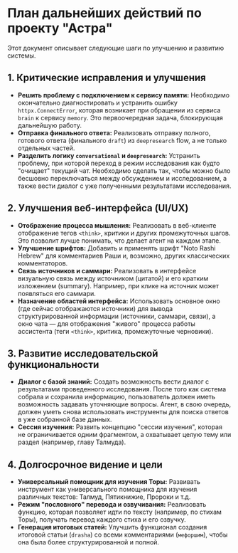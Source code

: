 # План дальнейших действий по проекту "Астра"

Этот документ описывает следующие шаги по улучшению и развитию системы.

## 1. Критические исправления и улучшения

*   **Решить проблему с подключением к сервису памяти:** Необходимо окончательно диагностировать и устранить ошибку `httpx.ConnectError`, которая возникает при обращении из сервиса `brain` к сервису `memory`. Это первоочередная задача, блокирующая дальнейшую работу.
*   **Отправка финального ответа:** Реализовать отправку полного, готового ответа (финального `draft`) из `deepresearch` flow, а не только отдельных частей.
*   **Разделить логику `conversational` и `deepresearch`:** Устранить проблему, при которой переход в режим исследования как будто "очищает" текущий чат. Необходимо сделать так, чтобы можно было бесшовно переключаться между обсуждением и исследованием, а также вести диалог с уже полученными результатами исследования.

## 2. Улучшения веб-интерфейса (UI/UX)

*   **Отображение процесса мышления:** Реализовать в веб-клиенте отображение тегов `<think>`, критики и других промежуточных шагов. Это позволит лучше понимать, что делает агент на каждом этапе.
*   **Улучшение шрифтов:** Добавить и применять шрифт "Noto Rashi Hebrew" для комментариев Раши и, возможно, других классических комментаторов.
*   **Связь источников и саммари:** Реализовать в интерфейсе визуальную связь между источником (цитатой) и его кратким изложением (summary). Например, при клике на источник может появляться его саммари.
*   **Назначение областей интерфейса:** Использовать основное окно (где сейчас отображаются источники) для вывода структурированной информации (источники, саммари, связи), а окно чата — для отображения "живого" процесса работы ассистента (теги `<think>`, критика, промежуточные черновики).

## 3. Развитие исследовательской функциональности

*   **Диалог с базой знаний:** Создать возможность вести диалог с результатами проведенного исследования. После того как система собрала и сохранила информацию, пользователь должен иметь возможность задавать уточняющие вопросы. Агент, в свою очередь, должен уметь снова использовать инструменты для поиска ответов в уже собранной базе данных.
*   **Сессия изучения:** Развить концепцию "сессии изучения", которая не ограничивается одним фрагментом, а охватывает целую тему или раздел (например, главу Талмуда).

## 4. Долгосрочное видение и цели

*   **Универсальный помощник для изучения Торы:** Развивать инструмент как универсального помощника для изучения различных текстов: Талмуд, Пятикнижие, Пророки и т.д.
*   **Режим "пословного" перевода и озвучивания:** Реализовать функцию, которая позволяет идти по тексту (например, по стихам Торы), получать перевод каждого стиха и его озвучку.
*   **Генерация итоговых статей:** Улучшить функционал создания итоговой статьи (`drasha`) со всеми комментариями (`мефоршим`), чтобы она была более структурированной и полной.
